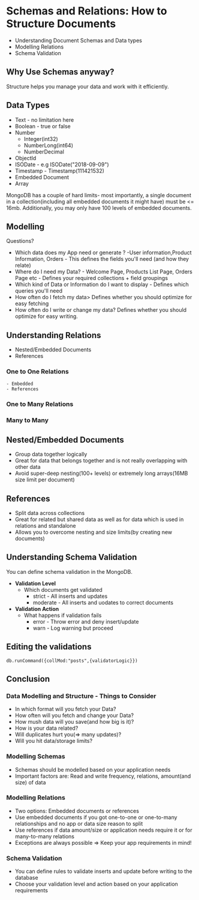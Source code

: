# Schemas and Relations: How to Structure Documents

- Understanding Document Schemas and Data types
- Modelling Relations
- Schema Validation

## Why Use Schemas anyway?

Structure helps you manage your data and work with it efficiently.

## Data Types

- Text - no limitation here
- Boolean - true or false
- Number
  - Integer(int32)
  - NumberLong(int64)
  - NumberDecimal
- ObjectId
- ISODate - e.g ISODate("2018-09-09")
- Timestamp - Timestamp(111421532)
- Embedded Document
- Array

MongoDB has a couple of hard limits- most importantly, a single document in a collection(including all embedded documents it might have) must be <= 16mb. Additionally, you may only have 100 levels of embedded documents.

## Modelling

Questions?

- Which data does my App need or generate ? -User information,Product Information, Orders - This defines the fields you'll need (and how they relate)
- Where do I need my Data? - Welcome Page, Products List Page, Orders Page etc - Defines your required collections + field groupings
- Which kind of Data or Information do I want to display - Defines which queries you'll need
- How often do I fetch my data> Defines whether you should optimize for easy fetching
- How often do I write or change my data? Defines whether you should optimize for easy writing.

## Understanding Relations

- Nested/Embedded Documents
- References

### One to One Relations

    - Embedded
    - References

### One to Many Relations

### Many to Many

## Nested/Embedded Documents

- Group data together logically
- Great for data that belongs together and is not really overlapping with other data
- Avoid super-deep nesting(100+ levels) or extremely long arrays(16MB size limit per document)

## References

- Split data across collections
- Great for related but shared data as well as for data which is used in relations and standalone
- Allows you to overcome nesting and size limits(by creating new documents)

## Understanding Schema Validation

You can define schema validation in the MongoDB.

- **Validation Level**
  - Which documents get validated
    - strict - All inserts and updates
    - moderate - All inserts and uodates to correct documents
- **Validation Action**
  - What happens if validation fails
    - error - Throw error and deny insert/update
    - warn - Log warning but proceed

## Editing the validations

`db.runCommand({collMod:"posts",{validatorLogic}})`

## Conclusion

### Data Modelling and Structure - Things to Consider

- In which format will you fetch your Data?
- How often will you fetch and change your Data?
- How mush data will you save(and how big is it)?
- How is your data related?
- Will duplicates hurt you(=> many updates)?
- Will you hit data/storage limits?

### Modelling Schemas

- Schemas should be modelled based on your application needs
- Important factors are: Read and write frequency, relations, amount(and size) of data

### Modelling Relations

- Two options: Embedded documents or references
- Use embedded documents if you got one-to-one or one-to-many relationships and no app or data size reason to split
- Use references if data amount/size or application needs require it or for many-to-many relations
- Exceptions are always possible => Keep your app requirements in mind!

### Schema Validation
- You can define rules to validate inserts and update before writing to the database
- Choose your validation level and action based on your application requirements